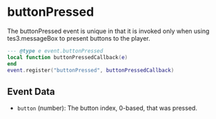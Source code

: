 # buttonPressed

The buttonPressed event is unique in that it is invoked only when using tes3.messageBox to present buttons to the player.

```lua
--- @type e event.buttonPressed
local function buttonPressedCallback(e)
end
event.register("buttonPressed", buttonPressedCallback)
```

## Event Data

* `button` (number): The button index, 0-based, that was pressed.

